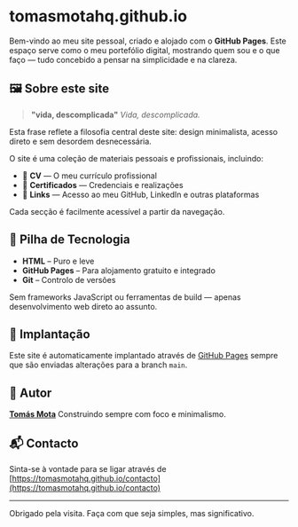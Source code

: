 # tomasmotahq.github.io

Bem-vindo ao meu site pessoal, criado e alojado com o **GitHub Pages**. Este espaço serve como o meu portefólio digital, mostrando quem sou e o que faço — tudo concebido a pensar na simplicidade e na clareza.

## 🖼️ Sobre este site

> **"vida, descomplicada"**
> _Vida, descomplicada._

Esta frase reflete a filosofia central deste site: design minimalista, acesso direto e sem desordem desnecessária.

O site é uma coleção de materiais pessoais e profissionais, incluindo:

- 📄 **CV** — O meu currículo profissional
- 🧾 **Certificados** — Credenciais e realizações
- 🔗 **Links** — Acesso ao meu GitHub, LinkedIn e outras plataformas

Cada secção é facilmente acessível a partir da navegação.

## 🧰 Pilha de Tecnologia

- **HTML** – Puro e leve
- **GitHub Pages** – Para alojamento gratuito e integrado
- **Git** – Controlo de versões

Sem frameworks JavaScript ou ferramentas de build — apenas desenvolvimento web direto ao assunto.

## 🚀 Implantação

Este site é automaticamente implantado através de [GitHub Pages](https://pages.github.com/) sempre que são enviadas alterações para a branch `main`.

## 👤 Autor

**[Tomás Mota](https://tomasmotahq.github.io/)**
Construindo sempre com foco e minimalismo.

## 📬 Contacto

Sinta-se à vontade para se ligar através de [https://tomasmotahq.github.io/contacto](https://tomasmotahq.github.io/contacto)

---

Obrigado pela visita. Faça com que seja simples, mas significativo.